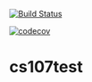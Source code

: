 [![Build Status](https://travis-ci.org/tlokvenec/cs107test.svg?branch=main)](https://travis-ci.org/tlokvenec/cs107test.svg?branch=main)

[![codecov](https://codecov.io/gh/tlokvenec/cs107test/branch/main/graph/badge.svg?token=VRBFW35LHQ)](undefined)

# cs107test
